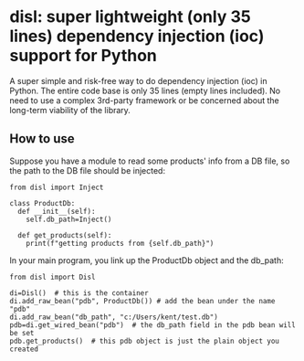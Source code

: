 # disl: super lightweight (only 35 lines) dependency injection (ioc) support for Python

A super simple and risk-free way to do dependency injection (ioc) in Python.
The entire code base is only 35 lines (empty lines included). No need to
use a complex 3rd-party framework or be concerned about the long-term viability
of the library.

## How to use
Suppose you have a module to read some products' info from a DB file, so the
path to the DB file should be injected:

    from disl import Inject

    class ProductDb:
      def __init__(self):
        self.db_path=Inject()
      
      def get_products(self):
        print(f"getting products from {self.db_path}")

In your main program, you link up the ProductDb object and the db_path:

    from disl import Disl

    di=Disl()  # this is the container
    di.add_raw_bean("pdb", ProductDb()) # add the bean under the name "pdb"
    di.add_raw_bean("db_path", "c:/Users/kent/test.db")
    pdb=di.get_wired_bean("pdb")  # the db_path field in the pdb bean will be set
    pdb.get_products()  # this pdb object is just the plain object you created
